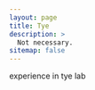 ```yaml
---
layout: page
title: Tye
description: >
  Not necessary.
sitemap: false
---
```

experience in tye lab